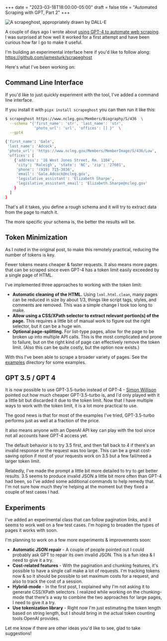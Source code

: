 +++
date = "2023-03-18T18:00:00-05:00"
draft = false
title = "Automated Scraping with GPT, Part 2"
+++

![A scrapeghost, appropriately drawn by DALL-E](/post-images/dall-e-scrapeghost.png)

A couple of days ago I wrote about [using GPT-4 to automate web scraping](/posts/scraping-with-gpt-4/). I was surprised at how well it worked for a first attempt and have been curious how far I go to make it useful.

I'm building an experimental interface here if you'd like to follow along: <https://github.com/jamesturk/scrapeghost>

Here's what I've been working on:

## Command Line Interface

If you'd like to just quickly experiment with the tool, I've added a command line interface.

If you install it with `pipx install scrapeghost` you can then run it like this:

```bash
$ scrapeghost https://www.ncleg.gov/Members/Biography/S/436  \
  --schema "{'first_name': 'str', 'last_name': 'str',
             'photo_url': 'url', 'offices': [] }"  \
  --gpt4 

{'first_name': 'Gale',
 'last_name': 'Adcock',
 'photo_url': 'https://www.ncleg.gov/Members/MemberImage/S/436/Low',
 'offices': [
    {'address': '16 West Jones Street, Rm. 1104',
     'city': 'Raleigh', 'state': 'NC', 'zip': '27601',
     'phone': '(919) 715-3036',
     'email': 'Gale.Adcock@ncleg.gov',
     'legislative_assistant': 'Elizabeth Sharpe',
     'legislative_assistant_email': 'Elizabeth.Sharpe@ncleg.gov'
    }
  ]
}
```

That's all it takes, you define a rough schema and it will try to extract data from the page to match it.

The more specific your schema is, the better the results will be.

## Token Minimization

As I noted in the original post, to make this remotely practical, reducing the number of tokens is key.

Fewer tokens means cheaper & faster requests.  It also means more pages that can be scraped since even GPT-4 has a token limit easily exceeded by a single page of HTML.

I've implemented three approaches to working with the token limit:

* **Automatic cleaning of the HTML.**  Using `lxml.html.clean`, many pages can be reduced in size by about 1/3, things like script tags, styles, and comments are removed. This was a simple change I took too long to make.
* **Allow using a CSS/XPath selector to extract relevant portion(s) of the page.**  This requires a little bit of manual work to figure out the right selector, but it can be a huge win.
* **Optional page-splitting.**  For list-type pages, allow for the page to be broken up into multiple API calls. This is the most complicated and prone to failure, but on the right kind of page can effectively remove the token limit.  (Also this can be quite costly, but the option now exists.)

With this I've been able to scrape a broader variety of pages.  See the [examples](https://github.com/jamesturk/scrapeghost/tree/main/examples) directory for some examples.

## GPT 3.5 / GPT 4

It is now possible to use GPT-3.5-turbo instead of GPT-4 - [Simon Willison](https://fedi.simonwillison.net/@simon) pointed out how much cheaper GPT-3.5-turbo is, and I'd only played with it a little bit but discarded it due to the token limit. Now that I have multiple ways to work with the token limit, it is a lot more practical to use.

The good news is that for most of the examples I've tried, GPT-3.5-turbo performs just as well at a fraction of the price.

It also means anyone with an OpenAI API key can play with the tool since not all accounts have GPT-4 access yet.

The default behavior is to try 3.5 first, and then fall back to 4 if there's an invalid response or the request was too large. This can be a great cost-saving option if most of your requests work on 3.5 but a few fail/need a larger token limit.

Relatedly, I've made the prompt a little bit more detailed to try to get better results. 3.5 seems to produce invalid JSON a little bit more often than GPT-4 had been, so I've added some additional commands to help remedy that. I'm not sure how much they're helping at the moment but they fixed a couple of test cases I had.

## Experiments

I've added an experimental class that can follow pagination links, and it seems to work well on a few test cases. I'm hoping to broaden the types of pages it works with soon.

I'm planning to work on a few more experiments & improvements soon:

* **Automatic JSON repair** - A couple of people pointed out I could probably ask GPT to repair its own invalid JSON. This is a fun idea & I need to give it a try.
* **Cost-related features** - With the pagination and chunking features, it's possible to have a single call make a lot of requests.  I'm tracking tokens now & so it should be possible to set maximum costs for a request, and also to track the cost of a session.
* **Hybrid-mode** - In the first post, I explained why I'm not asking it to generate CSS/XPath selectors. I realized while working on the chunking-mode that there's a way to combine the two approaches for large pages, I need to give it a try.
* **Use tokenization library** - Right now I'm just estimating the token length based on string length, but I should bring in the actual token counting tools OpenAI provides.

Let me know if there are other ideas you'd like to see, glad to take suggestions!
